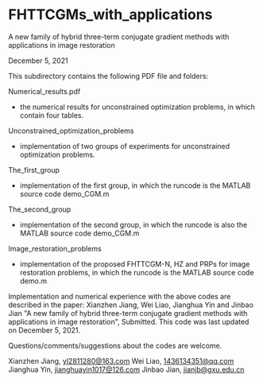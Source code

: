 # FHTTCGMs_with_applications
A new family of hybrid three-term conjugate gradient methods with applications in image restoration

December 5, 2021

This subdirectory contains the following PDF file and folders:

Numerical_results.pdf       
- the numerical results for unconstrained optimization problems, in which contain four tables.


Unconstrained_optimization_problems        
- implementation of two groups of experiments for unconstrained  optimization problems.

The_first_group       
- implementation of the first group, in which the runcode is the MATLAB source code demo_CGM.m

The_second_group       
- implementation of the second group, in which the runcode is also the MATLAB source code demo_CGM.m


Image_restoration_problems       
- implementation of  the proposed FHTTCGM-N, HZ and PRPs for image restoration problems, in which the runcode is the MATLAB source code demo.m


Implementation and numerical experience with the above codes are described in the paper: 
    Xianzhen Jiang, Wei Liao, Jianghua Yin and Jinbao Jian
    "A new family of hybrid three-term conjugate gradient methods with applications in image restoration",
    Submitted.
This code was last updated on December 5, 2021.

Questions/comments/suggestions about the codes are welcome.  

Xianzhen Jiang, yl2811280@163.com
Wei Liao, 1436134351@qq.com
Jianghua Yin, jianghuayin1017@126.com
Jinbao Jian, jianjb@gxu.edu.cn
